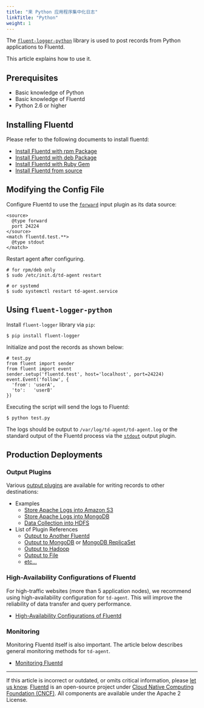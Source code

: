```yaml
---
title: "来 Python 应用程序集中化日志"
linkTitle: "Python"
weight: 1
---
```


The [`fluent-logger-python`](http://github.com/fluent/fluent-logger-python)
library is used to post records from Python applications to Fluentd.

This article explains how to use it.

## Prerequisites

- Basic knowledge of Python
- Basic knowledge of Fluentd
- Python 2.6 or higher

## Installing Fluentd

Please refer to the following documents to install fluentd:

- [Install Fluentd with rpm Package](/install/install-by-rpm.md)
- [Install Fluentd with deb Package](/install/install-by-deb.md)
- [Install Fluentd with Ruby Gem](/install/install-by-gem.md)
- [Install Fluentd from source](/install/install-from-source.md)

## Modifying the Config File

Configure Fluentd to use the [`forward`](/plugins/input/forward.md) input plugin
as its data source:

```
<source>
  @type forward
  port 24224
</source>
<match fluentd.test.**>
  @type stdout
</match>
```

Restart agent after configuring.

```
# for rpm/deb only
$ sudo /etc/init.d/td-agent restart

# or systemd
$ sudo systemctl restart td-agent.service
```

## Using `fluent-logger-python`

Install `fluent-logger` library via `pip`:

```
$ pip install fluent-logger
```

Initialize and post the records as shown below:

```
# test.py
from fluent import sender
from fluent import event
sender.setup('fluentd.test', host='localhost', port=24224)
event.Event('follow', {
  'from': 'userA',
  'to':   'userB'
})
```

Executing the script will send the logs to Fluentd:

```
$ python test.py
```

The logs should be output to `/var/log/td-agent/td-agent.log` or the standard
output of the Fluentd process via the [`stdout`](/plugins/output/stdout.md)
output plugin.

## Production Deployments

### Output Plugins

Various [output plugins](/plugins/output/README.md) are available for
writing records to other destinations:

- Examples
  - [Store Apache Logs into Amazon S3](/guides/apache-to-s3.md)
  - [Store Apache Logs into MongoDB](/guides/apache-to-mongodb.md)
  - [Data Collection into HDFS](/guides/http-to-hdfs.md)
- List of Plugin References
  - [Output to Another Fluentd](/plugins/output/forward.md)
  - [Output to MongoDB](/plugins/output/mongo.md) or [MongoDB ReplicaSet](/plugins/output/mongo_replset.md)
  - [Output to Hadoop](/plugins/output/webhdfs.md)
  - [Output to File](/plugins/output/file.md)
  - [etc...](http://fluentd.org/plugin/)

### High-Availability Configurations of Fluentd

For high-traffic websites (more than 5 application nodes), we recommend using
high-availability configuration for `td-agent`. This will improve the
reliability of data transfer and query performance.

- [High-Availability Configurations of Fluentd](/deployment/high-availability.md)

### Monitoring

Monitoring Fluentd itself is also important. The article below describes
general monitoring methods for `td-agent`.

- [Monitoring Fluentd](/deployment/monitoring.md)

---

If this article is incorrect or outdated, or omits critical information, please [let us know](https://github.com/fluent/fluentd-docs-gitbook/issues?state=open).
[Fluentd](http://www.fluentd.org/) is an open-source project under [Cloud Native Computing Foundation (CNCF)](https://cncf.io/). All components are available under the Apache 2 License.

